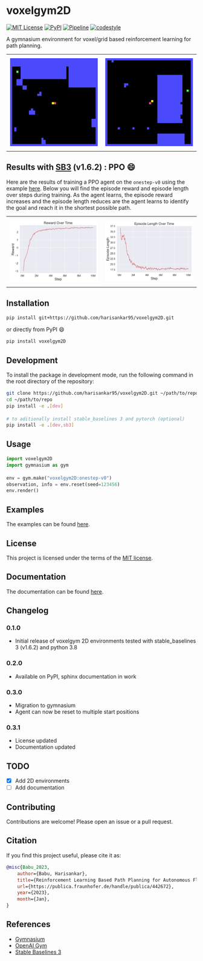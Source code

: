# voxelgym2D

[![MIT License](https://img.shields.io/github/license/harisankar95/voxelgym2D)](LICENSE)
[![PyPI](https://img.shields.io/pypi/v/voxelgym2D)](https://pypi.org/project/voxelgym2D/)
[![Pipeline](https://github.com/harisankar95/voxelgym2D/actions/workflows/test-main.yml/badge.svg?branch=main)](https://github.com/harisankar95/voxelgym2D/actions/workflows/test-main.yml)
[![codestyle](https://img.shields.io/badge/code%20style-black-000000.svg)](https://github.com/psf/black)

A gymnasium environment for voxel/grid based reinforcement learning for path planning.

<div id="solution-table">
    <table>
     <tr>
         <td style="padding:10px">
             <img src="https://github.com/harisankar95/voxelgym2D/raw/main/resources/solution_1.gif" width="375"/>
           </td>
            <td style="padding:10px">
             <img src="https://github.com/harisankar95/voxelgym2D/raw/main/resources/solution_2.gif" width="375"/>
            </td>
        </tr>
    </table>
</div>

## Results with [SB3](https://github.com/DLR-RM/stable-baselines3) (v1.6.2) : PPO :smile:

Here are the results of training a PPO agent on the `onestep-v0` using the example [here](examples/train_ppo.py). Below you will find the episode reward and episode length over steps during training. As the agent learns, the episode reward increases and the episode length reduces are the agent learns to identify the goal and reach it in the shortest possible path.

<div id="solution-table">
    <table>
     <tr>
         <td style="padding:10px">
             <img src="https://github.com/harisankar95/voxelgym2D/raw/main/resources/ep_reward.png" width="375"/>
           </td>
            <td style="padding:10px">
             <img src="https://github.com/harisankar95/voxelgym2D/raw/main/resources/ep_length.png" width="375"/>
            </td>
        </tr>
    </table>
</div>

## Installation

```bash
pip install git+https://github.com/harisankar95/voxelgym2D.git
```

or directly from PyPI :smile:

```bash
pip install voxelgym2D
```

## Development

To install the package in development mode, run the following command in the root directory of the repository:

```bash
git clone https://github.com/harisankar95/voxelgym2D.git ~/path/to/repo
cd ~/path/to/repo
pip install -e .[dev]

# to aditionally install stable_baselines 3 and pytorch (optional)
pip install -e .[dev,sb3]
```

## Usage

```python
import voxelgym2D
import gymnasium as gym

env = gym.make("voxelgym2D:onestep-v0")
observation, info = env.reset(seed=123456)
env.render()
```

## Examples

The examples can be found [here](examples).

## License

This project is licensed under the terms of the [MIT license](LICENSE).

## Documentation

The documentation can be found [here](https://harisankar95.github.io/voxelgym2D/).

## Changelog

### 0.1.0

- Initial release of voxelgym 2D environments tested with stable_baselines 3 (v1.6.2) and python 3.8

### 0.2.0

- Available on PyPI, sphinx documentation in work

### 0.3.0

- Migration to gymnasium
- Agent can now be reset to multiple start positions

### 0.3.1

- License updated
- Documentation updated

## TODO

- [x] Add 2D environments
- [ ] Add documentation

## Contributing

Contributions are welcome! Please open an issue or a pull request.

## Citation

If you find this project useful, please cite it as:

```bibtex
@misc{Babu_2023,
    author={Babu, Harisankar}, 
    title={Reinforcement Learning Based Path Planning for Autonomous Flight},
    url={https://publica.fraunhofer.de/handle/publica/442672},
    year={2023}, 
    month={Jan},
}
```

## References

- [Gymnasium](https://gymnasium.farama.org/)
- [OpenAI Gym](https://arxiv.org/abs/1606.01540)
- [Stable Baselines 3](http://jmlr.org/papers/v22/20-1364.html)
